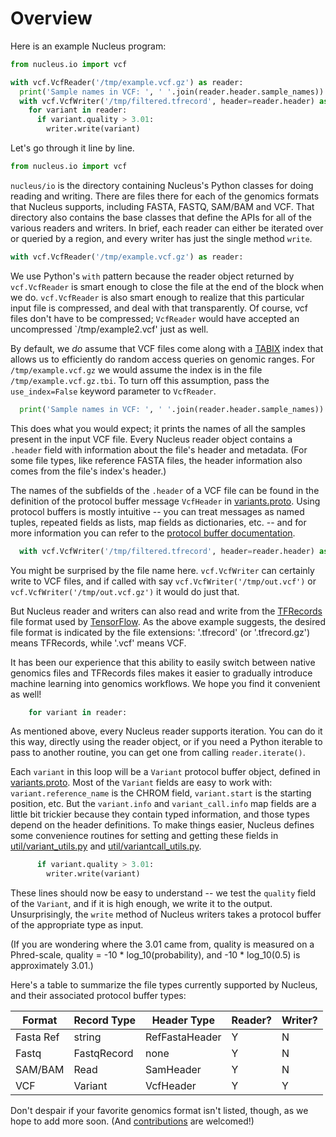 # Overview

Here is an example Nucleus program:

```python
from nucleus.io import vcf

with vcf.VcfReader('/tmp/example.vcf.gz') as reader:
  print('Sample names in VCF: ', ' '.join(reader.header.sample_names))
  with vcf.VcfWriter('/tmp/filtered.tfrecord', header=reader.header) as writer:
    for variant in reader:
      if variant.quality > 3.01:
        writer.write(variant)
```

Let's go through it line by line.

```python
from nucleus.io import vcf
```

`nucleus/io` is the directory containing Nucleus's Python classes for
doing reading and writing.  There are files there for each of the genomics
formats that Nucleus supports, including FASTA, FASTQ, SAM/BAM and VCF.
That directory also contains the base classes that define the APIs for all
of the various readers and writers.  In brief, each reader can either be
iterated over or queried by a region, and every writer has just the single
method `write`.

```python
with vcf.VcfReader('/tmp/example.vcf.gz') as reader:
```

We use Python's `with` pattern because the reader object returned by
`vcf.VcfReader` is smart enough to close the file at the end of the block
when we do.  `vcf.VcfReader` is also smart enough to realize that this
particular input file is compressed, and deal with that transparently.
Of course, vcf files don't have to be compressed; `VcfReader` would have
accepted an uncompressed `/tmp/example2.vcf' just as well.

By default, we *do* assume that VCF files come along with a
[TABIX](http://www.htslib.org/doc/tabix.html) index that allows us to
efficiently do random access queries on genomic ranges.  For
`/tmp/example.vcf.gz` we would assume the index is in the file
`/tmp/example.vcf.gz.tbi`.  To turn off this assumption, pass the
`use_index=False` keyword parameter to `VcfReader`.

```python
  print('Sample names in VCF: ', ' '.join(reader.header.sample_names))
```

This does what you would expect; it prints the names of all the samples
present in the input VCF file.  Every Nucleus reader object contains a
`.header` field with information about the file's header and metadata.
(For some file types, like reference FASTA files, the header information
also comes from the file's index's header.)

The names of the subfields of the `.header` of a VCF file can be found in
the definition of the protocol buffer message `VcfHeader` in
[variants.proto](https://github.com/google/nucleus/blob/master/nucleus/protos/variants.proto).
Using protocol buffers is mostly intuitive -- you can treat messages as
named tuples, repeated fields as lists, map fields as dictionaries, etc. --
and for more information you can refer to the [protocol buffer
documentation](https://developers.google.com/protocol-buffers/docs/pythontutorial).

```python
  with vcf.VcfWriter('/tmp/filtered.tfrecord', header=reader.header) as writer:
```

You might be surprised by the file name here.  `vcf.VcfWriter` can certainly
write to VCF files, and if called with say `vcf.VcfWriter('/tmp/out.vcf')`
or `vcf.VcfWriter('/tmp/out.vcf.gz')` it would do just that.

But Nucleus reader and writers can also read and write from the
[TFRecords](https://www.tensorflow.org/api_guides/python/python_io) file
format used by [TensorFlow](https://www.tensorflow.org).  As the above
example suggests, the desired file format is indicated by the file extensions:
'.tfrecord' (or '.tfrecord.gz') means TFRecords, while '.vcf' means VCF.

It has been our experience that this ability to easily switch between native
genomics files and TFRecords files makes it easier to gradually introduce
machine learning into genomics workflows.  We hope you find it convenient as
well!

```python
    for variant in reader:
```

As mentioned above, every Nucleus reader supports iteration.  You can do it
this way, directly using the reader object, or if you need a Python iterable
to pass to another routine, you can get one from calling `reader.iterate()`.

Each `variant` in this loop will be a `Variant` protocol buffer object,
defined in
[variants.proto](https://github.com/google/nucleus/blob/master/nucleus/protos/variants.proto).
Most of the `Variant` fields are easy to work with:  `variant.reference_name`
is the CHROM field, `variant.start` is the starting position, etc.  But the
`variant.info` and `variant_call.info` map fields are a little bit trickier
because they contain typed information, and those types depend on the header
definitions.  To make things easier, Nucleus defines some convenience routines
for setting and getting these fields in
[util/variant_utils.py](https://github.com/google/nucleus/blob/master/nucleus/util/variant_utils.py)
and 
[util/variantcall_utils.py](https://github.com/google/nucleus/blob/master/nucleus/util/variantcall_utils.py).

```python
      if variant.quality > 3.01:
        writer.write(variant)
```

These lines should now be easy to understand -- we test the `quality` field
of the `Variant`, and if it is high enough, we write it to the output.
Unsurprisingly, the `write` method of Nucleus writers takes a protocol buffer
of the appropriate type as input.

(If you are wondering where the 3.01 came from, quality is measured on a
Phred-scale, quality = -10 * log_10(probability), and
-10 * log_10(0.5) is approximately 3.01.)

Here's a table to summarize the file types currently supported by Nucleus,
and their associated protocol buffer types:

| Format     |  Record Type  |  Header Type   |  Reader?  |  Writer?  |
|------------|---------------|----------------|-----------|-----------|
| Fasta Ref  |  string       | RefFastaHeader |    Y      |     N     |
| Fastq      |  FastqRecord  | none           |    Y      |     N     |
| SAM/BAM    |  Read         | SamHeader      |    Y      |     N     |
| VCF        |  Variant      | VcfHeader      |    Y      |     Y     |

Don't despair if your favorite genomics format isn't listed, though, as we
hope to add more soon.  (And
[contributions](https://github.com/google/nucleus/blob/master/CONTRIBUTING.md)
are welcomed!)
